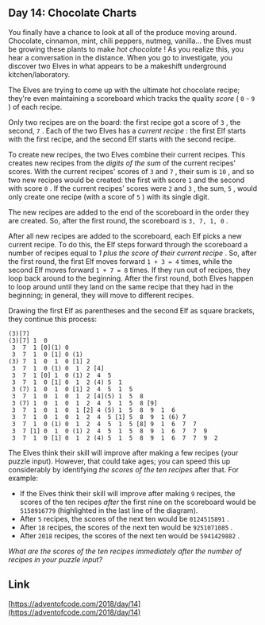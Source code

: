 ## Day 14: Chocolate Charts

You finally have a chance to look at all of the produce moving around. Chocolate, cinnamon, mint, chili peppers, nutmeg, vanilla... the Elves must be growing these plants to make _hot chocolate_ ! As you realize this, you hear a conversation in the distance. When you go to investigate, you discover two Elves in what appears to be a makeshift underground kitchen/laboratory.

The Elves are trying to come up with the ultimate hot chocolate recipe; they're even maintaining a scoreboard which tracks the quality _score_ ( `0` \- `9` ) of each recipe.

Only two recipes are on the board: the first recipe got a score of `3` , the second, `7` . Each of the two Elves has a _current recipe_ : the first Elf starts with the first recipe, and the second Elf starts with the second recipe.

To create new recipes, the two Elves combine their current recipes. This creates new recipes from the _digits of the sum_ of the current recipes' scores. With the current recipes' scores of `3` and `7` , their sum is `10` , and so two new recipes would be created: the first with score `1` and the second with score `0` . If the current recipes' scores were `2` and `3` , the sum, `5` , would only create one recipe (with a score of `5` ) with its single digit.

The new recipes are added to the end of the scoreboard in the order they are created. So, after the first round, the scoreboard is `3, 7, 1, 0` .

After all new recipes are added to the scoreboard, each Elf picks a new current recipe. To do this, the Elf steps forward through the scoreboard a number of recipes equal to _1 plus the score of their current recipe_ . So, after the first round, the first Elf moves forward `1 + 3 = 4` times, while the second Elf moves forward `1 + 7 = 8` times. If they run out of recipes, they loop back around to the beginning. After the first round, both Elves happen to loop around until they land on the same recipe that they had in the beginning; in general, they will move to different recipes.

Drawing the first Elf as parentheses and the second Elf as square brackets, they continue this process:

    (3)[7]
    (3)[7] 1  0
     3  7  1 [0](1) 0
     3  7  1  0 [1] 0 (1)
    (3) 7  1  0  1  0 [1] 2
     3  7  1  0 (1) 0  1  2 [4]
     3  7  1 [0] 1  0 (1) 2  4  5
     3  7  1  0 [1] 0  1  2 (4) 5  1
     3 (7) 1  0  1  0 [1] 2  4  5  1  5
     3  7  1  0  1  0  1  2 [4](5) 1  5  8
     3 (7) 1  0  1  0  1  2  4  5  1  5  8 [9]
     3  7  1  0  1  0  1 [2] 4 (5) 1  5  8  9  1  6
     3  7  1  0  1  0  1  2  4  5 [1] 5  8  9  1 (6) 7
     3  7  1  0 (1) 0  1  2  4  5  1  5 [8] 9  1  6  7  7
     3  7 [1] 0  1  0 (1) 2  4  5  1  5  8  9  1  6  7  7  9
     3  7  1  0 [1] 0  1  2 (4) 5  1  5  8  9  1  6  7  7  9  2

The Elves think their skill will improve after making a few recipes (your puzzle input). However, that could take ages; you can speed this up considerably by identifying _the scores of the ten recipes_ after that. For example:

- If the Elves think their skill will improve after making `9` recipes, the scores of the ten recipes _after_ the first nine on the scoreboard would be `5158916779` (highlighted in the last line of the diagram).
- After `5` recipes, the scores of the next ten would be `0124515891` .
- After `18` recipes, the scores of the next ten would be `9251071085` .
- After `2018` recipes, the scores of the next ten would be `5941429882` .

_What are the scores of the ten recipes immediately after the number of recipes in your puzzle input?_

## Link

[https://adventofcode.com/2018/day/14](https://adventofcode.com/2018/day/14)
